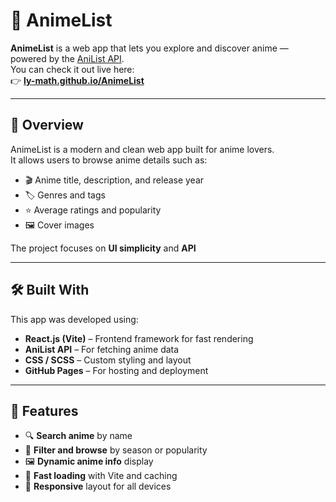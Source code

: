 # 🎌 AnimeList

**AnimeList** is a web app that lets you explore and discover anime — powered by the [AniList API](https://anilist.co/).  
You can check it out live here:  
👉 **[ly-math.github.io/AnimeList](https://ly-math.github.io/AnimeList/)**

---

## 🧭 Overview

AnimeList is a modern and clean web app built for anime lovers.  
It allows users to browse anime details such as:

- 🎬 Anime title, description, and release year  
- 🏷️ Genres and tags  
- ⭐ Average ratings and popularity  
- 🖼️ Cover images  

The project focuses on **UI simplicity** and **API**

---

## 🛠️ Built With

This app was developed using:

- **React.js (Vite)** – Frontend framework for fast rendering  
- **AniList API** – For fetching anime data  
- **CSS / SCSS** – Custom styling and layout   
- **GitHub Pages** – For hosting and deployment  

---

## 🚀 Features

- 🔍 **Search anime** by name  
- 🧭 **Filter and browse** by season or popularity  
- 🖼️ **Dynamic anime info** display  
- 💨 **Fast loading** with Vite and caching  
- 📱 **Responsive** layout for all devices  
